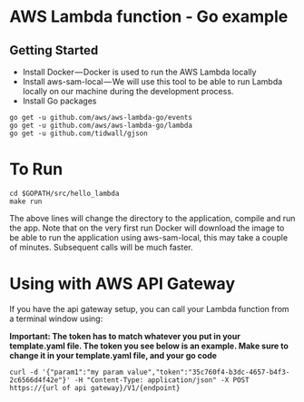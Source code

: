 # AWS Lambda function - Go example

## Getting Started

- Install Docker — Docker is used to run the AWS Lambda locally
- Install aws-sam-local — We will use this tool to be able to run Lambda locally on our machine during the development process.
- Install Go packages

```
go get -u github.com/aws/aws-lambda-go/events
go get -u github.com/aws/aws-lambda-go/lambda
go get -u github.com/tidwall/gjson 
```

# To Run

```
cd $GOPATH/src/hello_lambda
make run
```

The above lines will change the directory to the application, compile and run the app. Note that on the very first run Docker will download the image to be able to run the application using aws-sam-local, this may take a couple of minutes. Subsequent calls will be much faster.

# Using with AWS API Gateway

If you have the api gateway setup, you can call your Lambda function from a terminal window using:

**Important: The token has to match whatever you put in your template.yaml file. The token you see below is an example. Make sure to change it in your template.yaml file, and your go code**

```
curl -d '{"param1":"my param value","token":"35c760f4-b3dc-4657-b4f3-2c6566d4f42e"}' -H "Content-Type: application/json" -X POST  https://{url of api gateway}/V1/{endpoint}
```